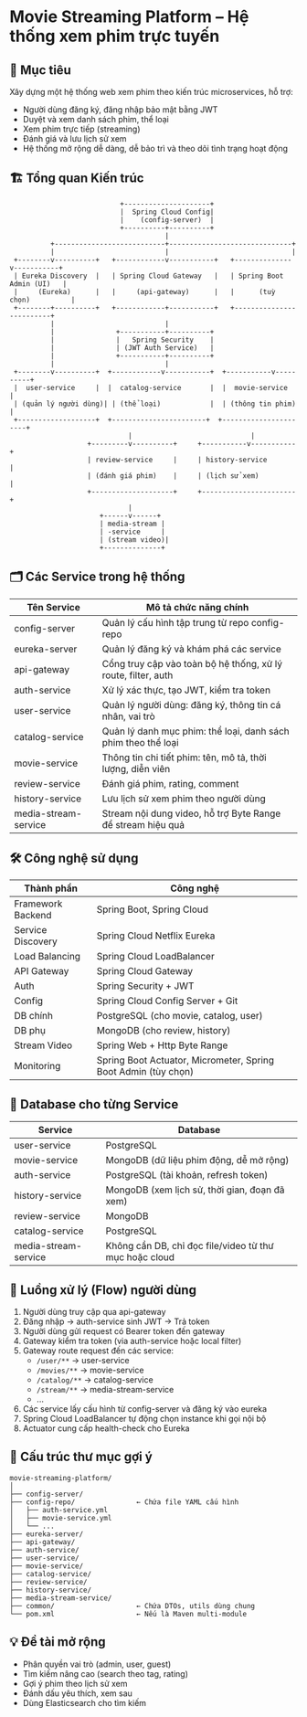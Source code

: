 
# Movie Streaming Platform – Hệ thống xem phim trực tuyến

## 🧩 Mục tiêu

Xây dựng một hệ thống web xem phim theo kiến trúc microservices, hỗ trợ:

- Người dùng đăng ký, đăng nhập bảo mật bằng JWT
- Duyệt và xem danh sách phim, thể loại
- Xem phim trực tiếp (streaming)
- Đánh giá và lưu lịch sử xem
- Hệ thống mở rộng dễ dàng, dễ bảo trì và theo dõi tình trạng hoạt động

## 🏗️ Tổng quan Kiến trúc

```text
                           +---------------------+
                           |  Spring Cloud Config|
                           |    (config-server)  |
                           +----------+----------+
                                      |
          +---------------------------+------------------------------+
          |                           |                              |
 +--------v----------+   +------------v-----------+   +--------------v-----------+
 | Eureka Discovery  |   | Spring Cloud Gateway   |   | Spring Boot Admin (UI)   |
 |     (Eureka)      |   |     (api-gateway)      |   |      (tuỳ chọn)          |
 +--------+----------+   +------------+-----------+   +-------------------------+
          |                           |
          |               +-----------+----------+
          |               |   Spring Security    |
          |               | (JWT Auth Service)   |
          |               +-----------+----------+
          |                           |
 +--------v----------+  +------------v-----------+  +-----------v----------+
 |  user-service     |  |  catalog-service       |  |  movie-service       |
 | (quản lý người dùng)| | (thể loại)            |  | (thông tin phim)     |
 +-------------------+  +-----------------------+  +----------------------+
                             |                             |
                   +---------v----------+     +-----------v-----------+
                   | review-service     |     | history-service       |
                   | (đánh giá phim)    |     | (lịch sử xem)         |
                   +--------------------+     +-----------------------+
                             |
                      +------v------+
                      | media-stream |
                      | -service     |
                      | (stream video)|
                      +--------------+
```

## 🗂️ Các Service trong hệ thống

| Tên Service           | Mô tả chức năng chính                                      |
|-----------------------|------------------------------------------------------------|
| config-server         | Quản lý cấu hình tập trung từ repo config-repo             |
| eureka-server         | Quản lý đăng ký và khám phá các service                    |
| api-gateway           | Cổng truy cập vào toàn bộ hệ thống, xử lý route, filter, auth |
| auth-service          | Xử lý xác thực, tạo JWT, kiểm tra token                    |
| user-service          | Quản lý người dùng: đăng ký, thông tin cá nhân, vai trò    |
| catalog-service       | Quản lý danh mục phim: thể loại, danh sách phim theo thể loại |
| movie-service         | Thông tin chi tiết phim: tên, mô tả, thời lượng, diễn viên |
| review-service        | Đánh giá phim, rating, comment                             |
| history-service       | Lưu lịch sử xem phim theo người dùng                       |
| media-stream-service  | Stream nội dung video, hỗ trợ Byte Range để stream hiệu quả|

## 🛠️ Công nghệ sử dụng

| Thành phần           | Công nghệ                                         |
|----------------------|---------------------------------------------------|
| Framework Backend    | Spring Boot, Spring Cloud                         |
| Service Discovery    | Spring Cloud Netflix Eureka                       |
| Load Balancing       | Spring Cloud LoadBalancer                         |
| API Gateway          | Spring Cloud Gateway                              |
| Auth                 | Spring Security + JWT                             |
| Config               | Spring Cloud Config Server + Git                  |
| DB chính             | PostgreSQL (cho movie, catalog, user)             |
| DB phụ               | MongoDB (cho review, history)                     |
| Stream Video         | Spring Web + Http Byte Range                      |
| Monitoring           | Spring Boot Actuator, Micrometer, Spring Boot Admin (tùy chọn) |

## 💾 Database cho từng Service

| Service              | Database                                               |
|----------------------|-------------------------------------------------------|
| user-service         | PostgreSQL                                      |
| movie-service        | MongoDB (dữ liệu phim động, dễ mở rộng)               |
| auth-service         | PostgreSQL (tài khoản, refresh token)                |
| history-service      | MongoDB (xem lịch sử, thời gian, đoạn đã xem)        |
| review-service       | MongoDB                                               |
| catalog-service      | PostgreSQL                                           |
| media-stream-service | Không cần DB, chỉ đọc file/video từ thư mục hoặc cloud |

## 🔐 Luồng xử lý (Flow) người dùng

1. Người dùng truy cập qua api-gateway
2. Đăng nhập → auth-service sinh JWT → Trả token
3. Người dùng gửi request có Bearer token đến gateway
4. Gateway kiểm tra token (via auth-service hoặc local filter)
5. Gateway route request đến các service:
    - `/user/**` → user-service
    - `/movies/**` → movie-service
    - `/catalog/**` → catalog-service
    - `/stream/**` → media-stream-service
    - ...
6. Các service lấy cấu hình từ config-server và đăng ký vào eureka
7. Spring Cloud LoadBalancer tự động chọn instance khi gọi nội bộ
8. Actuator cung cấp health-check cho Eureka

## 📂 Cấu trúc thư mục gợi ý

```text
movie-streaming-platform/
│
├── config-server/
├── config-repo/               ← Chứa file YAML cấu hình
│   ├── auth-service.yml
│   ├── movie-service.yml
│   └── ...
├── eureka-server/
├── api-gateway/
├── auth-service/
├── user-service/
├── movie-service/
├── catalog-service/
├── review-service/
├── history-service/
├── media-stream-service/
├── common/                    ← Chứa DTOs, utils dùng chung
└── pom.xml                    ← Nếu là Maven multi-module
```

## 💡 Đề tài mở rộng

- Phân quyền vai trò (admin, user, guest)
- Tìm kiếm nâng cao (search theo tag, rating)
- Gợi ý phim theo lịch sử xem
- Đánh dấu yêu thích, xem sau
- Dùng Elasticsearch cho tìm kiếm